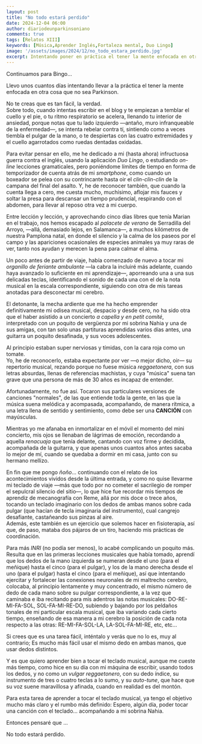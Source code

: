 ```yaml
---
layout: post
title: "No todo estará perdido"
date: 2024-12-04 06:00
author: diariodeunparkinsoniano
comments: true
tags: [Relatos XIII] 
keywords: [Música,Aprender Inglés,Fortaleza mental, Duo Lingo]
image: '/assets/images/2024/12/no_todo_estara_perdido.jpg'
excerpt: Intentando poner en práctica el tener la mente enfocada en otra cosa que no sea Parkinson
---
```

Continuamos para Bingo...

Llevo unos cuantos días intentando llevar a la práctica el tener la mente enfocada en otra cosa que no sea Parkinson.

No te creas que es tan fácil, la verdad.  
Sobre todo, cuando intentas escribir en el blog y te empiezan a temblar el cuello y el pie, o tu ritmo respiratorio se acelera, llenando tu interior de ansiedad, porque notas que tu lado izquierdo —antaño, muro infranqueable de la enfermedad—, se intenta rebelar contra tí, sintiendo como a veces tiembla el pulgar de la mano, o te despiertas con las cuatro extremidades y el cuello agarrotados como ruedas dentadas oxidadas.

Para evitar pensar en ello, me he dedicado a mi (hasta ahora) infructuosa guerra contra el inglés, usando la aplicación *Duo Lingo*, o estudiando *on-line* lecciones gramaticales, pero poniéndome límites de tiempo en forma de temporizador de cuenta atrás de mi *smartphone*, como cuando un boxeador se pelea con su contrincante hasta oir el *clin-clin-clin* de la campana del final del asalto. Y, he de reconocer también, que cuando la cuenta llega a cero, me cuesta mucho, muchísimo, aflojar mis fauces y soltar la presa para descansar un tiempo prudencial, respirando con el abdomen, para llevar al reposo otra vez a mi cuerpo.

Entre lección y lección, y aprovechando cinco días libres que tenía Marian en el trabajo, nos hemos escapado al *palacete de verano* de Serradilla del Arroyo,  —allá, demasiado lejos, en Salamanca—, a muchos kilómetros de nuestra Pamplona natal, en donde el silencio y la calma de los paseos por el campo y las apariciones ocasionales de especies animales ya muy raras de ver, tanto nos ayudan y merecen la pena para calmar el alma.

Un poco antes de partir de viaje, había comenzado de nuevo a tocar mi *organillo de feriante ambulante* —la cabra la incluiré más adelante, cuando haya avanzado lo suficiente en mi aprendizaje—, aporreando una a una sus delicadas teclas, identificando el sonido de cada una con el de la nota musical en la escala correspondiente, siguiendo con otra de mis tareas anotadas para desconectar mi cerebro.

El detonante, la mecha ardiente que me ha hecho emprender definitivamente mi odisea musical, despacio y desde cero, no ha sido otra que el haber asistido a un concierto *a capella y en petit comité*, interpretado con un poquito de vergüenza por mi sobrina Nahia y una de sus amigas, con tan solo unas partituras aprendidas varios días antes, una guitarra un poquito desafinada, y sus voces adolescentes.

Al principio estaban super nerviosas y tímidas, con la cara roja como un tomate.  
Yo, he de reconocerlo, estaba expectante por ver —o mejor dicho, oir— su repertorio musical, rezando porque no fuese música *reggaetonera*, con sus letras absurdas, llenas de referencias machistas, y cuya "música" suena tan grave que una persona de más de 30 años es incapaz de entender.

Afortunadamente, no fue así. Tocaron sus particulares versiones de canciones "normales", de las que entiende toda la gente, en las que la música suena melódica y acompasada, acompañando, de manera rítmica, a una letra llena de sentido y sentimiento, como debe ser una **CANCIÓN** con mayúsculas.

Mientras yo me afanaba en inmortalizar en el móvil el momento del mini concierto, mis ojos se llenaban de lágrimas de emoción, recordando a aquella *renacuaja* que tenía delante, cantando con voz firme y decidida, acompañada de la guitarra, y que apenas unos cuantos años antes sacaba lo mejor de mí, cuando se quedaba a dormir en mi casa, junto con su hermano mellizo.

En fin que me pongo *ñoño*... continuando con el relato de los acontecimientos vividos desde la última entrada, y como no quise llevarme mi teclado de viaje —más que todo por no cometer el sacrilegio de romper el sepulcral silencio del sitio—, lo que hice fue recordar mis tiempos de aprendiz de mecanografía con Reme, allá por mis doce o trece años, tocando un teclado imaginario con los dedos de ambas manos sobre cada pulgar (que hacían de tecla imaginaria del instrumento), cual cangrejo desafiante, castañeando sus pinzas al aire.  
Además, este también es un ejercicio que solemos hacer en fisioterapia, así que, de paso, mataba dos pájaros de un tiro, haciendo mis prácticas de coordinación.

Para más *INRI* (no podía ser menos), lo acabé complicando un poquito más.  
Resulta que en las primeras lecciones musicales que había tomado, aprendí que los dedos de la mano izquierda se numeran desde el uno (para el meñique) hasta el cinco (para el pulgar), y los de la mano derecha desde el uno (para el pulgar) hasta el cinco (para el meñique), así que intentando ejercitar y fortalecer las conexiones neuronales de mi maltrecho cerebro, colocaba, al principio lentamente y muy concentrado, el mismo número de dedo de cada mano sobre su pulgar correspondiente, a la vez que caminaba e iba recitando para mis adentros las notas musicales: DO-RE-MI-FA-SOL, SOL-FA-MI-RE-DO, subiendo y bajando por los peldaños tonales de mi particular escala musical, que iba variando cada cierto tiempo, enseñando de esa manera a mi cerebro la posición de cada nota respecto a las otras: RE-MI-FA-SOL-LA, LA-SOL-FA-MI-RE, etc, etc...  

Si crees que es una tarea fácil, inténtalo y verás que no lo es, muy al contrario; Es mucho más fácil usar el mismo dedo en ambas manos, que usar dedos distintos.

Y es que quiero aprender bien a tocar el teclado musical, aunque me cueste más tiempo, como hice en su día con mi máquina de escribir, usando todos los dedos, y no como un *vulgar reggaetonero*, con su dedo índice, su instrumento de tres o cuatro teclas a lo sumo, y su *auto-tune*, que hace que su voz suene maravillosa y afinada, cuando en realidad es del montón.

Para esta tarea de aprender a tocar el teclado musical, ya tengo el objetivo mucho más claro y el rumbo más definido: Espero, algún día, poder tocar una canción con el teclado... acompañando a mi sobrina Nahia.

Entonces pensaré que ...

No todo estará perdido.
